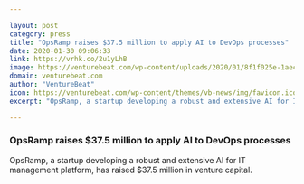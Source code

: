 ```yaml
---

layout: post
category: press
title: "OpsRamp raises $37.5 million to apply AI to DevOps processes"
date: 2020-01-30 09:06:33
link: https://vrhk.co/2u1yLhB
image: https://venturebeat.com/wp-content/uploads/2020/01/8f1f025e-1aec-472b-b1a8-2b7e55465d85-e1580353768955.png?w=1200&strip=all
domain: venturebeat.com
author: "VentureBeat"
icon: https://venturebeat.com/wp-content/themes/vb-news/img/favicon.ico
excerpt: "OpsRamp, a startup developing a robust and extensive AI for IT management platform, has raised $37.5 million in venture capital."

---
```


### OpsRamp raises $37.5 million to apply AI to DevOps processes

OpsRamp, a startup developing a robust and extensive AI for IT management platform, has raised $37.5 million in venture capital.